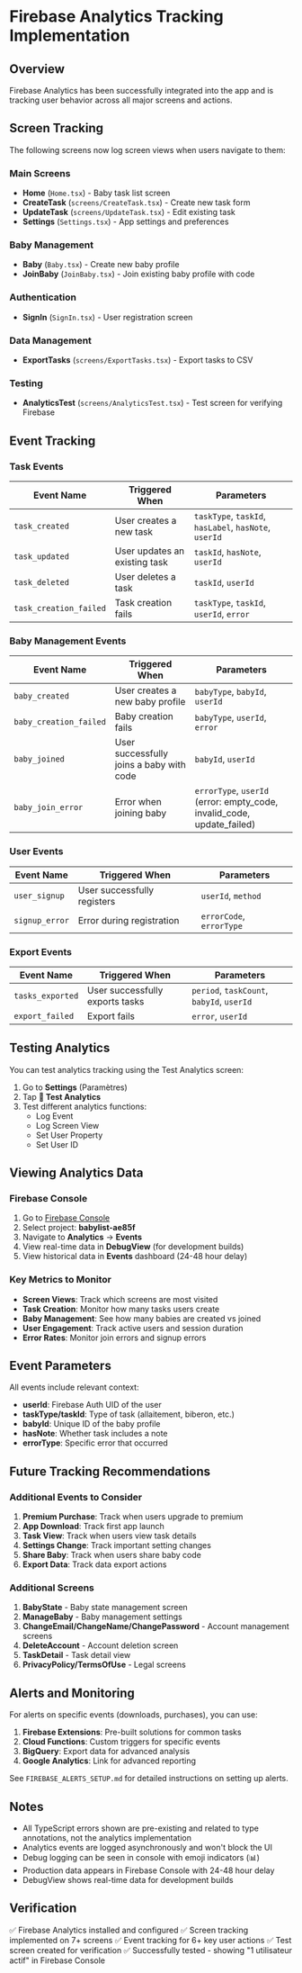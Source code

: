 # Firebase Analytics Tracking Implementation

## Overview
Firebase Analytics has been successfully integrated into the app and is tracking user behavior across all major screens and actions.

## Screen Tracking

The following screens now log screen views when users navigate to them:

### Main Screens
- **Home** (`Home.tsx`) - Baby task list screen
- **CreateTask** (`screens/CreateTask.tsx`) - Create new task form
- **UpdateTask** (`screens/UpdateTask.tsx`) - Edit existing task
- **Settings** (`Settings.tsx`) - App settings and preferences

### Baby Management
- **Baby** (`Baby.tsx`) - Create new baby profile
- **JoinBaby** (`JoinBaby.tsx`) - Join existing baby profile with code

### Authentication
- **SignIn** (`SignIn.tsx`) - User registration screen

### Data Management
- **ExportTasks** (`screens/ExportTasks.tsx`) - Export tasks to CSV

### Testing
- **AnalyticsTest** (`screens/AnalyticsTest.tsx`) - Test screen for verifying Firebase

## Event Tracking

### Task Events
| Event Name | Triggered When | Parameters |
|------------|---------------|------------|
| `task_created` | User creates a new task | `taskType`, `taskId`, `hasLabel`, `hasNote`, `userId` |
| `task_updated` | User updates an existing task | `taskId`, `hasNote`, `userId` |
| `task_deleted` | User deletes a task | `taskId`, `userId` |
| `task_creation_failed` | Task creation fails | `taskType`, `taskId`, `userId`, `error` |

### Baby Management Events
| Event Name | Triggered When | Parameters |
|------------|---------------|------------|
| `baby_created` | User creates a new baby profile | `babyType`, `babyId`, `userId` |
| `baby_creation_failed` | Baby creation fails | `babyType`, `userId`, `error` |
| `baby_joined` | User successfully joins a baby with code | `babyId`, `userId` |
| `baby_join_error` | Error when joining baby | `errorType`, `userId` (error: empty_code, invalid_code, update_failed) |

### User Events
| Event Name | Triggered When | Parameters |
|------------|---------------|------------|
| `user_signup` | User successfully registers | `userId`, `method` |
| `signup_error` | Error during registration | `errorCode`, `errorType` |

### Export Events
| Event Name | Triggered When | Parameters |
|------------|---------------|------------|
| `tasks_exported` | User successfully exports tasks | `period`, `taskCount`, `babyId`, `userId` |
| `export_failed` | Export fails | `error`, `userId` |

## Testing Analytics

You can test analytics tracking using the Test Analytics screen:

1. Go to **Settings** (Paramètres)
2. Tap **🔬 Test Analytics**
3. Test different analytics functions:
   - Log Event
   - Log Screen View
   - Set User Property
   - Set User ID

## Viewing Analytics Data

### Firebase Console
1. Go to [Firebase Console](https://console.firebase.google.com/)
2. Select project: **babylist-ae85f**
3. Navigate to **Analytics** → **Events**
4. View real-time data in **DebugView** (for development builds)
5. View historical data in **Events** dashboard (24-48 hour delay)

### Key Metrics to Monitor
- **Screen Views**: Track which screens are most visited
- **Task Creation**: Monitor how many tasks users create
- **Baby Management**: See how many babies are created vs joined
- **User Engagement**: Track active users and session duration
- **Error Rates**: Monitor join errors and signup errors

## Event Parameters

All events include relevant context:
- **userId**: Firebase Auth UID of the user
- **taskType/taskId**: Type of task (allaitement, biberon, etc.)
- **babyId**: Unique ID of the baby profile
- **hasNote**: Whether task includes a note
- **errorType**: Specific error that occurred

## Future Tracking Recommendations

### Additional Events to Consider
1. **Premium Purchase**: Track when users upgrade to premium
2. **App Download**: Track first app launch
3. **Task View**: Track when users view task details
4. **Settings Change**: Track important setting changes
5. **Share Baby**: Track when users share baby code
6. **Export Data**: Track data export actions

### Additional Screens
1. **BabyState** - Baby state management screen
2. **ManageBaby** - Baby management settings
3. **ChangeEmail/ChangeName/ChangePassword** - Account management screens
4. **DeleteAccount** - Account deletion screen
5. **TaskDetail** - Task detail view
6. **PrivacyPolicy/TermsOfUse** - Legal screens

## Alerts and Monitoring

For alerts on specific events (downloads, purchases), you can use:

1. **Firebase Extensions**: Pre-built solutions for common tasks
2. **Cloud Functions**: Custom triggers for specific events
3. **BigQuery**: Export data for advanced analysis
4. **Google Analytics**: Link for advanced reporting

See `FIREBASE_ALERTS_SETUP.md` for detailed instructions on setting up alerts.

## Notes

- All TypeScript errors shown are pre-existing and related to type annotations, not the analytics implementation
- Analytics events are logged asynchronously and won't block the UI
- Debug logging can be seen in console with emoji indicators (📊)
- Production data appears in Firebase Console with 24-48 hour delay
- DebugView shows real-time data for development builds

## Verification

✅ Firebase Analytics installed and configured
✅ Screen tracking implemented on 7+ screens
✅ Event tracking for 6+ key user actions
✅ Test screen created for verification
✅ Successfully tested - showing "1 utilisateur actif" in Firebase Console
